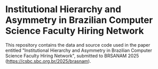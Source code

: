 # Institutional Hierarchy and Asymmetry in Brazilian Computer Science Faculty Hiring Network

This repository contains the data and source code used in the paper entitled "Institutional Hierarchy and Asymmetry in Brazilian Computer Science Faculty Hiring Network", submitted to BRSANAM 2025 (https://csbc.sbc.org.br/2025/brasnam).
